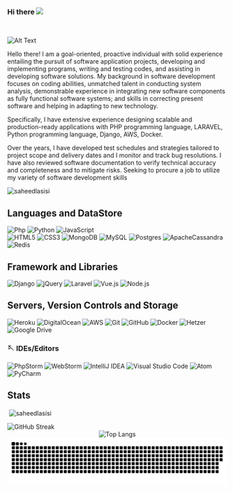 ### Hi there <img src="https://media.giphy.com/media/hvRJCLFzcasrR4ia7z/giphy.gif" width="25px">

<br/>



![Alt Text](coverimage.jpeg)

Hello there! I am a goal-oriented, proactive individual with solid experience entailing the pursuit of software application projects, developing and implementing programs, writing and testing codes, and assisting in developing software solutions. My background in software development focuses on coding abilities, unmatched talent in conducting system analysis, demonstrable experience in integrating new software components as fully functional software systems; and skills in correcting present software and helping in adapting to new technology. 

Specifically, I have extensive experience designing scalable and production-ready applications with PHP programming language, LARAVEL, Python programming language, Django, AWS, Docker.

Over the years, I have developed test schedules and strategies tailored to project scope and delivery dates and I monitor and track bug resolutions. I have also reviewed software documentation to verify technical accuracy and completeness and to mitigate risks. Seeking to procure a job to utilize my variety of software development skills




<p align="left"> <img src="https://komarev.com/ghpvc/?username=saheedlasisi&label=Profile%20views&color=0e75b6&style=flat" alt="saheedlasisi" /> </p>



<!-- <img align="left" alt="@leon0399" width="32px" src="https://img.shields.io/badge/Instagram-E4405F?style=for-the-badge&logo=instagram&logoColor=white
" /> -->

<!--
<a href="https://www.linkedin.com/in/saheed-lasisi-962297211/" target="_blank"><img align="left" alt="@leon0399" width="32px" src="https://github.com/leon0399/leon0399/blob/master/icons/linkedin.png" /></a>
<a href="https://instagram.com/irawo_inyass" target="_blank"><img align="left" alt="@leon0399" width="32px" src="https://github.com/leon0399/leon0399/blob/master/icons/instagram.png" /></a>
<a href="https://www.linkedin.com/in/saheed-lasisi-962297211/" target="_blank"> ![Linkedln](https://img.shields.io/badge/LinkedIn-0077B5?style=for-the-badge&logo=linkedin&logoColor=white)</a>
<br/>

**saheedlasisi/saheedlasisi** is a ✨ _special_ ✨ repository because its `README.md` (this file) appears on your GitHub profile.

<a href="https://discord.gg/XTW52Kt">
  <img align="left" alt="Abhishek's Discord" width="22px" src="https://raw.githubusercontent.com/peterthehan/peterthehan/master/assets/discord.svg" />
</a>
<a href="https://twitter.com/IInysss">
  <img align="left" alt="Abhishek Naidu | Twitter" width="22px" src="https://raw.githubusercontent.com/peterthehan/peterthehan/master/assets/twitter.svg" />
</a>
<a href="https://www.linkedin.com/in/saheed-lasisi-962297211/">
  <img align="left" alt="Olulode's LinkedIN" width="22px" src="https://raw.githubusercontent.com/peterthehan/peterthehan/master/assets/linkedin.svg" />
</a>
Here are some ideas to get you started:

- 🔭 I’m currently working on ...
- 🌱 I’m currently learning ...
- 👯 I’m looking to collaborate on ...
- 🤔 I’m looking for help with ...
- 💬 Ask me about ...
- 📫 How to reach me: ...
- 😄 Pronouns: ...
- ⚡ Fun fact: ...
<code><img height="20" src="https://raw.githubusercontent.com/github/explore/5c058a388828bb5fde0bcafd4bc867b5bb3f26f3/topics/ci4/ci4.png"></code>
<a href="https://imgur.com/r/ProgrammerHumor/eWnwDHT"><img height="400" width="400" src="https://i.imgur.com/eWnwDHT.jpg"></a>
 <img alt="PHP" src="https://img.shields.io/badge/-PHP-777BB4?style=flat-square&logo=php&logoColor=white" /> 
<img alt="JAVA" src="https://img.shields.io/badge/-JAVA-23ED8B00?style=flat-square&logo=php&logoColor=white" /> 
-->

## Languages and DataStore

![Php](https://img.shields.io/badge/php-%23316192.svg?style=for-the-badge&logo=php&logoColor=white)
![Python](https://img.shields.io/badge/python-3670A0?style=for-the-badge&logo=python&logoColor=ffdd54) ![JavaScript](https://img.shields.io/badge/javascript-%23323330.svg?style=for-the-badge&logo=javascript&logoColor=%23F7DF1E)  
![HTML5](https://img.shields.io/badge/html5-%23E34F26.svg?style=for-the-badge&logo=html5&logoColor=white) ![CSS3](https://img.shields.io/badge/-CSS3-1572B6?style=flat-square&logo=css3)  ![MongoDB](https://img.shields.io/badge/MongoDB-%234ea94b.svg?style=for-the-badge&logo=mongodb&logoColor=white)  ![MySQL](https://img.shields.io/badge/mysql-%2300f.svg?style=for-the-badge&logo=mysql&logoColor=white) ![Postgres](https://img.shields.io/badge/postgres-%23316192.svg?style=for-the-badge&logo=postgresql&logoColor=white) ![ApacheCassandra](https://img.shields.io/badge/cassandra-%231287B1.svg?style=for-the-badge&logo=apache-cassandra&logoColor=white) ![Redis](https://img.shields.io/badge/redis-%23DD0031.svg?style=for-the-badge&logo=redis&logoColor=white) 

## Framework and Libraries

![Django](https://img.shields.io/badge/Django-%23EF4223.svg?style=for-the-badge&logo=Django&logoColor=white)
![jQuery](https://img.shields.io/badge/jquery-%230769AD.svg?style=for-the-badge&logo=jquery&logoColor=white)
![Laravel](https://img.shields.io/badge/laravel-%23FF2D20.svg?style=for-the-badge&logo=laravel&logoColor=white)
![Vue.js](https://img.shields.io/badge/vuejs-%2335495e.svg?style=for-the-badge&logo=vuedotjs&logoColor=%234FC08D)
![Node.js](https://img.shields.io/badge/nodejs-%236DB33F.svg?style=for-the-badge&logo=nodedotjs&logoColor=white)


## Servers, Version Controls and Storage
 
![Heroku](https://img.shields.io/badge/heroku-%23430098.svg?style=for-the-badge&logo=heroku&logoColor=white)
![DigitalOcean](https://img.shields.io/badge/DigitalOcean-%230167ff.svg?style=for-the-badge&logo=digitalOcean&logoColor=white)
![AWS](https://img.shields.io/badge/AWS-%23FF9900.svg?style=for-the-badge&logo=amazon-aws&logoColor=white)
![Git](https://img.shields.io/badge/GIT-E44C30?style=for-the-badge&logo=git&logoColor=white)
![GitHub](https://img.shields.io/badge/GitHub-100000?style=for-the-badge&logo=github&logoColor=white)
![Docker](https://img.shields.io/badge/Docker-2CA5E0?style=for-the-badge&logo=docker&logoColor=white)
![Hetzer](https://img.shields.io/badge/Hetzner-D50C2D?style=for-the-badge&logo=hetzner&logoColor=white)
![Google Drive](https://img.shields.io/badge/Google%20Drive-4285F4?style=for-the-badge&logo=googledrive&logoColor=white)



### 🪡 IDEs/Editors


![PhpStorm](https://img.shields.io/badge/phpstorm-143?style=for-the-badge&logo=phpstorm&logoColor=black&color=black&labelColor=darkorchid)
![WebStorm](https://img.shields.io/badge/webstorm-143?style=for-the-badge&logo=webstorm&logoColor=white&color=black)
![IntelliJ IDEA](https://img.shields.io/badge/IntelliJIDEA-000000.svg?style=for-the-badge&logo=intellij-idea&logoColor=white)
![Visual Studio Code](https://img.shields.io/badge/Visual%20Studio%20Code-0078d7.svg?style=for-the-badge&logo=visual-studio-code&logoColor=white)
![Atom](https://img.shields.io/badge/Atom-%2366595C.svg?style=for-the-badge&logo=atom&logoColor=white)
![PyCharm](https://img.shields.io/badge/pycharm-143?style=for-the-badge&logo=pycharm&logoColor=black&color=black&labelColor=green)





## Stats
<!-- <p><img align="left" src="https://github-readme-stats.vercel.app/api/top-langs?username=saheedlasisi&show_icons=true&locale=en&layout=compact" alt="saheedlasisi" /></p>
<p><img align="center" src="https://github-readme-streak-stats.herokuapp.com/?user=saheedlasisi&" alt="saheedlasisi" /></p>

-->

<p>&nbsp;<img align="center" src="https://github-readme-stats.vercel.app/api?username=saheedlasisi&show_icons=true&locale=en" alt="saheedlasisi" /></p>

  <div>
    <img src="http://github-readme-streak-stats.herokuapp.com?user=saheedlasisi&theme=dark&background=000000" alt="GitHub Streak" />
  </div>
</div>

<div style="display: flex; justify-content: center;">
  <div>
    <img src="https://github-readme-stats.vercel.app/api/top-langs/?username=saheedlasisi&layout=compact&theme=vision-friendly-dark" alt="Top Langs" />
  </div>
</div>

<picture>
  <source media="(prefers-color-scheme: dark)" srcset="https://raw.githubusercontent.com/ayoayomide/ayoayomide/output/github-contribution-grid-snake-dark.svg">
  <source media="(prefers-color-scheme: light)" srcset="https://raw.githubusercontent.com/ayoayomide/ayoayomide/output/github-contribution-grid-snake.svg">
  <img alt="github contribution grid snake animation" src="https://raw.githubusercontent.com/ayoayomide/ayoayomide/output/github-contribution-grid-snake.svg">
</picture>
